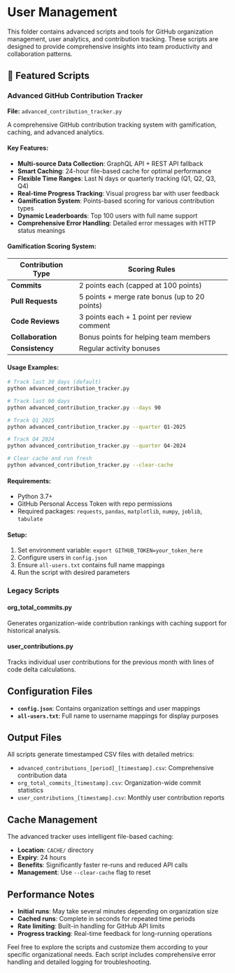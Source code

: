 # User Management

This folder contains advanced scripts and tools for GitHub organization management, user analytics, and contribution tracking. These scripts are designed to provide comprehensive insights into team productivity and collaboration patterns.

## 🚀 Featured Scripts

### Advanced GitHub Contribution Tracker
**File:** `advanced_contribution_tracker.py`

A comprehensive GitHub contribution tracking system with gamification, caching, and advanced analytics.

#### **Key Features:**
- **Multi-source Data Collection**: GraphQL API + REST API fallback
- **Smart Caching**: 24-hour file-based cache for optimal performance
- **Flexible Time Ranges**: Last N days or quarterly tracking (Q1, Q2, Q3, Q4)
- **Real-time Progress Tracking**: Visual progress bar with user feedback
- **Gamification System**: Points-based scoring for various contribution types
- **Dynamic Leaderboards**: Top 100 users with full name support
- **Comprehensive Error Handling**: Detailed error messages with HTTP status meanings

#### **Gamification Scoring System:**
| Contribution Type | Scoring Rules |
|------------------|---------------|
| **Commits** | 2 points each (capped at 100 points) |
| **Pull Requests** | 5 points + merge rate bonus (up to 20 points) |
| **Code Reviews** | 3 points each + 1 point per review comment |
| **Collaboration** | Bonus points for helping team members |
| **Consistency** | Regular activity bonuses |

#### **Usage Examples:**
```bash
# Track last 30 days (default)
python advanced_contribution_tracker.py

# Track last 90 days
python advanced_contribution_tracker.py --days 90

# Track Q1 2025
python advanced_contribution_tracker.py --quarter Q1-2025

# Track Q4 2024
python advanced_contribution_tracker.py --quarter Q4-2024

# Clear cache and run fresh
python advanced_contribution_tracker.py --clear-cache
```

#### **Requirements:**
- Python 3.7+
- GitHub Personal Access Token with repo permissions
- Required packages: `requests`, `pandas`, `matplotlib`, `numpy`, `joblib`, `tabulate`

#### **Setup:**
1. Set environment variable: `export GITHUB_TOKEN=your_token_here`
2. Configure users in `config.json`
3. Ensure `all-users.txt` contains full name mappings
4. Run the script with desired parameters

### Legacy Scripts

#### **org_total_commits.py**
Generates organization-wide contribution rankings with caching support for historical analysis.

#### **user_contributions.py** 
Tracks individual user contributions for the previous month with lines of code delta calculations.

## Configuration Files

- **`config.json`**: Contains organization settings and user mappings
- **`all-users.txt`**: Full name to username mappings for display purposes

## Output Files

All scripts generate timestamped CSV files with detailed metrics:
- `advanced_contributions_[period]_[timestamp].csv`: Comprehensive contribution data
- `org_total_commits_[timestamp].csv`: Organization-wide commit statistics
- `user_contributions_[timestamp].csv`: Monthly user contribution reports

## Cache Management

The advanced tracker uses intelligent file-based caching:
- **Location**: `CACHE/` directory
- **Expiry**: 24 hours
- **Benefits**: Significantly faster re-runs and reduced API calls
- **Management**: Use `--clear-cache` flag to reset

## Performance Notes

- **Initial runs**: May take several minutes depending on organization size
- **Cached runs**: Complete in seconds for repeated time periods
- **Rate limiting**: Built-in handling for GitHub API limits
- **Progress tracking**: Real-time feedback for long-running operations

Feel free to explore the scripts and customize them according to your specific organizational needs. Each script includes comprehensive error handling and detailed logging for troubleshooting.

